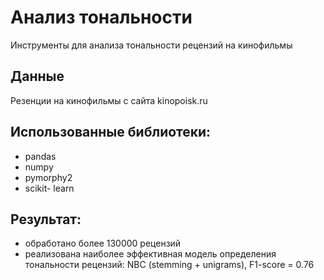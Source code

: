 # Анализ тональности

Инструменты для анализа тональности рецензий на кинофильмы

## Данные
Резенции на кинофильмы с сайта kinopoisk.ru

## Использованные библиотеки:
- pandas
- numpy
- pymorphy2
- scikit- learn

## Результат:
- обработано более 130000 рецензий
- реализована наиболее эффективная модель определения тональности рецензий: NBC (stemming + unigrams), F1-score = 0.76
